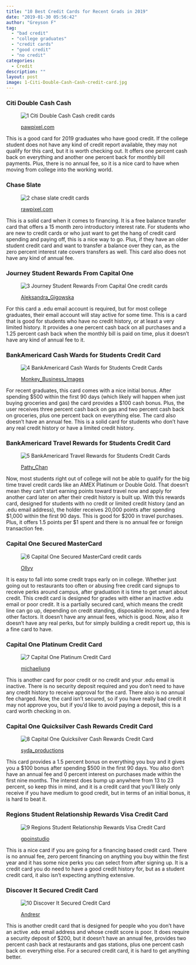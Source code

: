 ```yaml
---
title: "10 Best Credit Cards for Recent Grads in 2019"
date: "2019-01-30 05:56:42"
author: "Greyson F"
tag:
  - "bad credit"
  - "college graduates"
  - "credit cards"
  - "good credit"
  - "no credit"
categories:
  - Credit
description: ""
layout: post
image: 1-Citi-Double-Cash-Cash-credit-card.jpg
---
```


### Citi Double Cash Cash

<figure aria-describedby="caption-attachment-3856" class="wp-caption alignnone" id="attachment_3856" style="width: 700px">

![1 Citi Double Cash Cash credit cards](/posts/1-Citi-Double-Cash-Cash-credit-card.jpg)<figcaption class="wp-caption-text" id="caption-attachment-3856">[pawpixel.com](http://www.shutterstock.com/pic-183338696/stock-photo-diverse-international-students-celebrating-graduation.html)</figcaption></figure>

This is a good card for 2019 graduates who have good credit. If the college student does not have any kind of credit report available, they may not qualify for this card, but it is worth checking out. It offers one percent cash back on everything and another one percent back for monthly bill payments. Plus, there is no annual fee, so it is a nice card to have when moving from college into the working world.

### Chase Slate

<figure aria-describedby="caption-attachment-3857" class="wp-caption alignnone" id="attachment_3857" style="width: 700px">

![2 chase slate credit cards](/posts/2-chase-slate-credit-card.jpg)<figcaption class="wp-caption-text" id="caption-attachment-3857">[rawpixel.com](http://www.shutterstock.com/pic-372249523/stock-photo-people-shopping-spending-customer-consumerism-concept.html)</figcaption></figure>

This is a solid card when it comes to financing. It is a free balance transfer card that offers a 15 month zero introductory interest rate. For students who are new to credit cards or who just want to get the hang of credit card spending and paying off, this is a nice way to go. Plus, if they have an older student credit card and want to transfer a balance over they can, as the zero percent interest rate covers transfers as well. This card also does not have any kind of annual fee.

### Journey Student Rewards From Capital One

<figure aria-describedby="caption-attachment-3858" class="wp-caption alignnone" id="attachment_3858" style="width: 700px">

![3 Journey Student Rewards From Capital One credit cards](/posts/3-Journey-Student-Rewards-From-Capital-One-credit-card.jpg)<figcaption class="wp-caption-text" id="caption-attachment-3858">[Aleksandra_Gigowska](http://www.shutterstock.com/pic-110115272/stock-photo-closeup-of-blue-credit-card-holded-by-hand-focus-on-card.html)</figcaption></figure>

For this card a .edu email account is required, but for most college graduates, their email account will stay active for some time. This is a card that is good for students who have no credit history, or at least a very limited history. It provides a one percent cash back on all purchases and a 1.25 percent cash back when the monthly bill is paid on time, plus it doesn’t have any kind of annual fee to it.

### BankAmericard Cash Wards for Students Credit Card

<figure aria-describedby="caption-attachment-3859" class="wp-caption alignnone" id="attachment_3859" style="width: 700px">

![4 BankAmericard Cash Wards for Students Credit Cards](/posts/4-BankAmericard-Cash-Wards-for-Students-Credit-Card.jpg)<figcaption class="wp-caption-text" id="caption-attachment-3859">[Monkey_Business_Images](http://www.shutterstock.com/pic-134273504/stock-photo-couple-enjoying-meal-in-outdoor-restaurant.html)</figcaption></figure>

For recent graduates, this card comes with a nice initial bonus. After spending $500 within the first 90 days (which likely will happen when just buying groceries and gas) the card provides a $100 cash bonus. Plus, the user receives three percent cash back on gas and two percent cash back on groceries, plus one percent back on everything else. The card also doesn’t have an annual fee. This is a solid card for students who don’t have any real credit history or have a limited credit history.

### BankAmericard Travel Rewards for Students Credit Card

<figure aria-describedby="caption-attachment-3860" class="wp-caption alignnone" id="attachment_3860" style="width: 700px">

![5 BankAmericard Travel Rewards for Students Credit Cards](/posts/5-BankAmericard-Travel-Rewards-for-Students-Credit-Card.jpg)<figcaption class="wp-caption-text" id="caption-attachment-3860">[Patty_Chan](http://www.shutterstock.com/pic-262466249/stock-photo-wing-of-an-airplane-flying-above-the-ocean.html)</figcaption></figure>

Now, most students right out of college will not be able to qualify for the big time travel credit cards like an AMEX Platinum or Double Gold. That doesn’t mean they can’t start earning points toward travel now and apply for another card later on after their credit history is built up. With this rewards card, designed for students with no credit or limited credit history (and an .edu email address), the holder receives 20,000 points after spending $1,000 within the first 90 days. This is good for $200 in travel purchases. Plus, it offers 1.5 points per $1 spent and there is no annual fee or foreign transaction fee.

### Capital One Secured MasterCard

<figure aria-describedby="caption-attachment-3861" class="wp-caption alignnone" id="attachment_3861" style="width: 700px">

![6 Capital One Secured MasterCard credit cards](/posts/6-Capital-One-Secured-MasterCard-credit-card.jpg)<figcaption class="wp-caption-text" id="caption-attachment-3861">[Ollyy](http://www.shutterstock.com/pic-290048066/stock-photo-window-shopping.html)

</figcaption></figure>

It is easy to fall into some credit traps early on in college. Whether just going out to restaurants too often or abusing free credit card signups to receive perks around campus, after graduation it is time to get smart about credit. This credit card is designed for grades with either an inactive .edu email or poor credit. It is a partially secured card, which means the credit line can go up, depending on credit standing, disposable income, and a few other factors. It doesn’t have any annual fees, which is good. Now, also it doesn’t have any real perks, but for simply building a credit report up, this is a fine card to have.

### Capital One Platinum Credit Card

<figure aria-describedby="caption-attachment-3862" class="wp-caption alignnone" id="attachment_3862" style="width: 700px">

![7 Capital One Platinum Credit Card](/posts/7-Capital-One-Platinum-Credit-Card.jpg)<figcaption class="wp-caption-text" id="caption-attachment-3862">[michaeljung](http://www.shutterstock.com/pic-113480041/stock-photo-two-young-women-shopping-in-mall.html)</figcaption></figure>

This is another card for poor credit or no credit and your .edu email is inactive. There is no security deposit required and you don’t need to have any credit history to receive approval for the card. There also is no annual fee charged. Now, the card isn’t secured, so if you have really bad credit it may not approve you, but if you’d like to avoid paying a deposit, this is a card worth checking in on.

### Capital One Quicksilver Cash Rewards Credit Card

<figure aria-describedby="caption-attachment-3863" class="wp-caption alignnone" id="attachment_3863" style="width: 700px">

![8 Capital One Quicksilver Cash Rewards Credit Card](/posts/8-Capital-One-Quicksilver-Cash-Rewards-Credit-Card.jpg)<figcaption class="wp-caption-text" id="caption-attachment-3863">[syda_productions](http://www.shutterstock.com/pic-147043022/stock-photo-shopping-and-tourism-concept-beautiful-girls-with-shopping-bags-and-credit-card-in-ctiy.html)</figcaption></figure>

This card provides a 1.5 percent bonus on everything you buy and it gives you a $100 bonus after spending $500 in the first 90 days. You also don’t have an annual fee and 0 percent interest on purchases made within the first nine months. The interest does bump up anywhere from 13 to 23 percent, so keep this in mind, and it is a credit card that you’ll likely only receive if you have medium to good credit, but in terms of an initial bonus, it is hard to beat it.

### Regions Student Relationship Rewards Visa Credit Card

<figure aria-describedby="caption-attachment-3864" class="wp-caption alignnone" id="attachment_3864" style="width: 700px">

![9 Regions Student Relationship Rewards Visa Credit Card](/posts/9-Regions-Student-Relationship-Rewards-Visa-Credit-Card.jpg)<figcaption class="wp-caption-text" id="caption-attachment-3864">[gpoinstudio](http://www.shutterstock.com/pic-170274842/stock-photo-smiling-man-making-order-by-mobile-phone.html)</figcaption></figure>

This is a nice card if you are going for a financing based credit card. There is no annual fee, zero percent financing on anything you buy within the first year and it has some nice perks you can select from after signing up. It is a credit card you do need to have a good credit history for, but as a student credit card, it also isn’t expecting anything extensive.

### Discover It Secured Credit Card

<figure aria-describedby="caption-attachment-3865" class="wp-caption alignnone" id="attachment_3865" style="width: 700px">

![10 Discover It Secured Credit Card](/posts/10-Discover-It-Secured-Credit-Card.jpg)<figcaption class="wp-caption-text" id="caption-attachment-3865">[Andresr](http://www.shutterstock.com/pic-137167427/stock-photo-group-of-people-paying-for-drinks-at-the-bar-and-smiling.html)</figcaption></figure>

This is another credit card that is designed for people who you don’t have an active .edu email address and whose credit score is poor. It does require a security deposit of $200, but it doesn’t have an annual fee, provides two percent cash back at restaurants and gas stations, plus one percent cash back on everything else. For a secured credit card, it is hard to get anything better.
